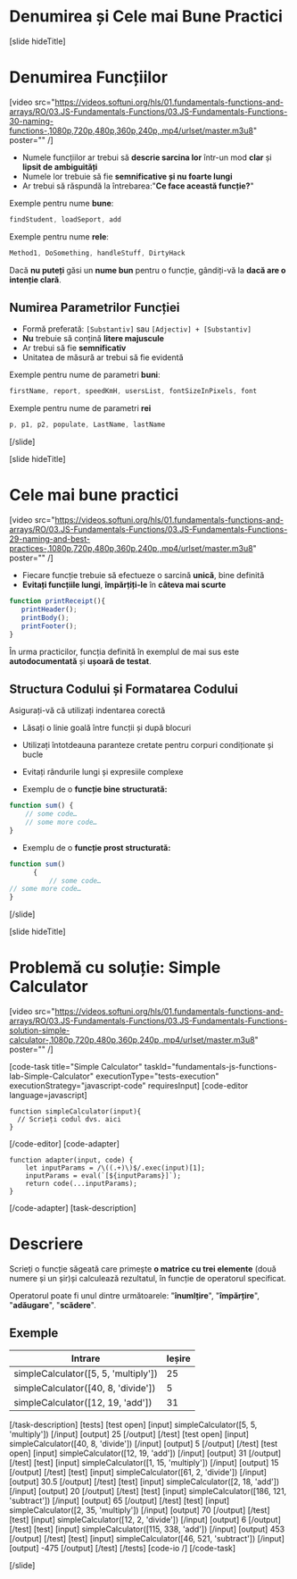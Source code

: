 # Denumirea și Cele mai Bune Practici

[slide hideTitle]
# Denumirea Funcțiilor

[video src="https://videos.softuni.org/hls/01.fundamentals-functions-and-arrays/RO/03.JS-Fundamentals-Functions/03.JS-Fundamentals-Functions-30-naming-functions-,1080p,720p,480p,360p,240p,.mp4/urlset/master.m3u8" poster="" /]

- Numele funcțiilor ar trebui să **descrie sarcina lor** într-un mod **clar** și **lipsit de ambiguități**
- Numele lor trebuie să fie **semnificative și nu foarte lungi**
- Ar trebui să răspundă la întrebarea:"**Ce face această funcție?**"

Exemple pentru nume **bune**:
```js
findStudent, loadSeport, add
```

Exemple pentru nume **rele**:

```js
Method1, DoSomething, handleStuff, DirtyHack
```

Dacă **nu puteți** găsi un **nume bun** pentru o funcție, gândiți-vă la **dacă are o intenție clară**.


## Numirea Parametrilor Funcției

- Formă preferată: `[Substantiv]` sau `[Adjectiv] + [Substantiv]`
- **Nu** trebuie să conțină **litere majuscule**
- Ar trebui să fie **semnificativ**
- Unitatea de măsură ar trebui să fie evidentă

Exemple pentru nume de parametri **buni**:

```js
firstName, report, speedKmH, usersList, fontSizeInPixels, font
```

Exemple pentru nume de parametri **rei**

```js
p, p1, p2, populate, LastName, lastName
```
[/slide]

[slide hideTitle]

# Cele mai bune practici 

[video src="https://videos.softuni.org/hls/01.fundamentals-functions-and-arrays/RO/03.JS-Fundamentals-Functions/03.JS-Fundamentals-Functions-29-naming-and-best-practices-,1080p,720p,480p,360p,240p,.mp4/urlset/master.m3u8" poster="" /]

- Fiecare funcție trebuie să efectueze o sarcină **unică**, bine definită
- **Evitați funcțiile lungi**, **împărțiți-le** în **câteva mai scurte**


 ```js
 function printReceipt(){
    printHeader();
    printBody();
    printFooter();
}
 ```

 În urma practicilor, funcția definită în exemplul de mai sus este **autodocumentată** și **ușoară de testat**.

## Structura Codului și Formatarea Codului

Asigurați-vă că utilizați indentarea corectă
- Lăsați o linie goală între funcții și după blocuri
- Utilizați întotdeauna paranteze cretate pentru corpuri condiționate și bucle
- Evitați rândurile lungi și expresiile complexe

- Exemplu de o **funcție bine structurată:**

```js
function sum() {
    // some code…
    // some more code…
}
```

- Exemplu de o **funcție prost structurată:**

```js
function sum()
      {
          // some code…
// some more code…
}
```

[/slide]

[slide hideTitle]
# Problemă cu soluție: Simple Calculator

[video src="https://videos.softuni.org/hls/01.fundamentals-functions-and-arrays/RO/03.JS-Fundamentals-Functions/03.JS-Fundamentals-Functions-solution-simple-calculator-,1080p,720p,480p,360p,240p,.mp4/urlset/master.m3u8" poster="" /]

[code-task title="Simple Calculator" taskId="fundamentals-js-functions-lab-Simple-Calculator" executionType="tests-execution" executionStrategy="javascript-code" requiresInput]
[code-editor language=javascript]
```
function simpleCalculator(input){
  // Scrieți codul dvs. aici
}
```
[/code-editor]
[code-adapter]
```
function adapter(input, code) {
    let inputParams = /\((.+)\)$/.exec(input)[1];
    inputParams = eval(`[${inputParams}]`);
    return code(...inputParams);
}
```
[/code-adapter]
[task-description]
# Descriere

Scrieți o funcție săgeată care primește **o matrice cu trei elemente** (două numere și un șir)și calculează rezultatul, în funcție de operatorul specificat. 

Operatorul poate fi unul dintre următoarele: "**înumlțire**", "**împărțire**", "**adăugare**", "**scădere**".

## Exemple
|**Intrare**|**Ieșire**|
| --- | --- |
| simpleCalculator([5, 5, 'multiply']) | 25 |
| simpleCalculator([40, 8, 'divide']) | 5 |
| simpleCalculator([12, 19, 'add']) | 31 |

[/task-description]
[tests]
[test open]
[input]
simpleCalculator([5, 5, 'multiply'])
[/input]
[output]
25
[/output]
[/test]
[test open]
[input]
simpleCalculator([40, 8, 'divide'])
[/input]
[output]
5
[/output]
[/test]
[test open]
[input]
simpleCalculator([12, 19, 'add'])
[/input]
[output]
31
[/output]
[/test]
[test]
[input]
simpleCalculator([1, 15, 'multiply'])
[/input]
[output]
15
[/output]
[/test]
[test]
[input]
simpleCalculator([61, 2, 'divide'])
[/input]
[output]
30.5
[/output]
[/test]
[test]
[input]
simpleCalculator([2, 18, 'add'])
[/input]
[output]
20
[/output]
[/test]
[test]
[input]
simpleCalculator([186, 121, 'subtract'])
[/input]
[output]
65
[/output]
[/test]
[test]
[input]
simpleCalculator([2, 35, 'multiply'])
[/input]
[output]
70
[/output]
[/test]
[test]
[input]
simpleCalculator([12, 2, 'divide'])
[/input]
[output]
6
[/output]
[/test]
[test]
[input]
simpleCalculator([115, 338, 'add'])
[/input]
[output]
453
[/output]
[/test]
[test]
[input]
simpleCalculator([46, 521, 'subtract'])
[/input]
[output]
\-475
[/output]
[/test]
[/tests]
[code-io /]
[/code-task]

[/slide]

